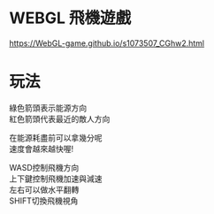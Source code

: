 # WEBGL 飛機遊戲

https://WebGL-game.github.io/s1073507_CGhw2.html

# 玩法

綠色箭頭表示能源方向  
紅色箭頭代表最近的敵人方向  

在能源耗盡前可以拿幾分呢  
速度會越來越快喔!  

WASD控制飛機方向  
上下鍵控制飛機加速與減速  
左右可以做水平翻轉  
SHIFT切換飛機視角  


